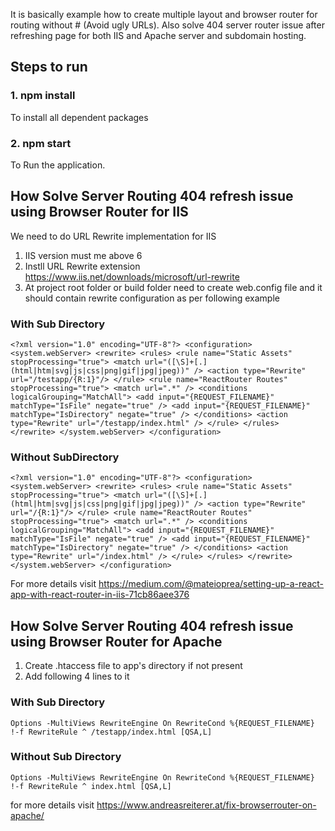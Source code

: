 It is basically example how to create multiple layout and browser router for routing without # (Avoid ugly URLs). Also solve 404 server router issue after refreshing page for both IIS and Apache server and subdomain hosting.

## Steps to run

### 1. npm install

To install all dependent packages

### 2. npm start

To Run the application.

## How Solve Server Routing 404 refresh issue using Browser Router for IIS

We need to do URL Rewrite implementation for IIS

1. IIS version must me above 6
2. Instll URL Rewrite extension https://www.iis.net/downloads/microsoft/url-rewrite
3. At project root folder or build folder need to create web.config file and it should contain rewrite configuration as per following example

### With Sub Directory
`<?xml version="1.0" encoding="UTF-8"?>
<configuration>
  <system.webServer>
    <rewrite>
      <rules>
        <rule name="Static Assets" stopProcessing="true">
          <match url="([\S]+[.](html|htm|svg|js|css|png|gif|jpg|jpeg))" />
          <action type="Rewrite" url="/testapp/{R:1}"/>
        </rule>
        <rule name="ReactRouter Routes" stopProcessing="true">
          <match url=".*" />
          <conditions logicalGrouping="MatchAll">
            <add input="{REQUEST_FILENAME}" matchType="IsFile" negate="true" />
            <add input="{REQUEST_FILENAME}" matchType="IsDirectory" negate="true" />
          </conditions>
          <action type="Rewrite" url="/testapp/index.html" />
        </rule>
      </rules>
    </rewrite>
  </system.webServer>
</configuration>`

### Without SubDirectory

`<?xml version="1.0" encoding="UTF-8"?>
<configuration>
  <system.webServer>
    <rewrite>
      <rules>
        <rule name="Static Assets" stopProcessing="true">
          <match url="([\S]+[.](html|htm|svg|js|css|png|gif|jpg|jpeg))" />
          <action type="Rewrite" url="/{R:1}"/>
        </rule>
        <rule name="ReactRouter Routes" stopProcessing="true">
          <match url=".*" />
          <conditions logicalGrouping="MatchAll">
            <add input="{REQUEST_FILENAME}" matchType="IsFile" negate="true" />
            <add input="{REQUEST_FILENAME}" matchType="IsDirectory" negate="true" />
          </conditions>
          <action type="Rewrite" url="/index.html" />
        </rule>
      </rules>
    </rewrite>
  </system.webServer>
</configuration>`


For more details visit https://medium.com/@mateioprea/setting-up-a-react-app-with-react-router-in-iis-71cb86aee376


## How Solve Server Routing 404 refresh issue using Browser Router for Apache 

1. Create .htaccess file to app's directory if not present
2. Add following 4 lines to it

### With Sub Directory

`Options -MultiViews
RewriteEngine On
RewriteCond %{REQUEST_FILENAME} !-f
RewriteRule ^ /testapp/index.html [QSA,L]`

### Without Sub Directory

`Options -MultiViews
RewriteEngine On
RewriteCond %{REQUEST_FILENAME} !-f
RewriteRule ^ index.html [QSA,L]`

for more details visit https://www.andreasreiterer.at/fix-browserrouter-on-apache/


